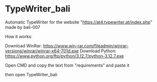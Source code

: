 # TypeWriter_bali
Automatic TypeWriter for the website "https://at4.typewriter.at/index.php" made by bali-007


How it works:

Download WinRar: https://www.win-rar.com/fileadmin/winrar-versions/winrar/winrar-x64-701d.exe
Download Python: https://www.python.org/ftp/python/3.12.7/python-3.12.7.exe

Open CMD and copy the text from "requirements" and paste it

then open TypeWriter_bali
